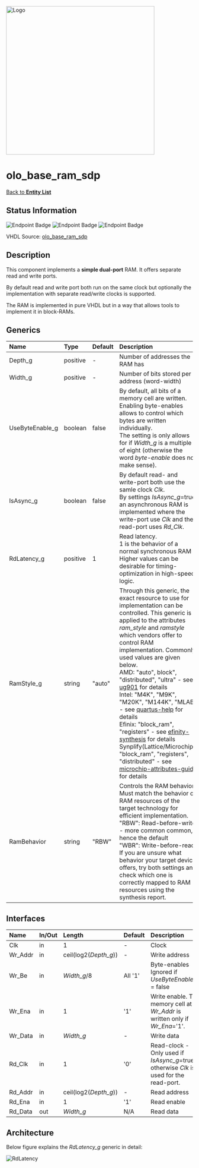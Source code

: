 <img src="../Logo.png" alt="Logo" width="400">

# olo_base_ram_sdp

[Back to **Entity List**](../EntityList.md)

## Status Information

![Endpoint Badge](https://img.shields.io/endpoint?url=https://storage.googleapis.com/open-logic-badges/coverage/olo_base_ram_sdp.json?cacheSeconds=0) ![Endpoint Badge](https://img.shields.io/endpoint?url=https://storage.googleapis.com/open-logic-badges/branches/olo_base_ram_sdp.json?cacheSeconds=0) ![Endpoint Badge](https://img.shields.io/endpoint?url=https://storage.googleapis.com/open-logic-badges/issues/olo_base_ram_sdp.json?cacheSeconds=0)

VHDL Source: [olo_base_ram_sdp](../../src/base/vhdl/olo_base_ram_sdp.vhd)

## Description

This component implements a **simple dual-port** RAM. It offers separate read and write ports.

By default read and write port both run on the same clock but optionally the implementation with separate read/write clocks is supported.

The RAM is implemented in pure VHDL but in a way that allows tools to implement it in block-RAMs.

## Generics

| Name            | Type     | Default | Description                                                  |
| :-------------- | :------- | ------- | :----------------------------------------------------------- |
| Depth_g         | positive | -       | Number of addresses the RAM has                              |
| Width_g         | positive | -       | Number of bits stored per address (word-width)               |
| UseByteEnable_g | boolean  | false   | By default, all bits of a memory cell are written. Enabling byte-enables allows to control which bytes are written individually. <br>The setting is only allows for if *Width_g* is a multiple of eight (otherwise the word *byte-enable* does not make sense). |
| IsAsync_g       | boolean  | false   | By default read- and write-port both use the samle clock *Clk*. <br>By settings *IsAsync_g*=true, an asynchronous RAM is implemented where the write-port use *Clk* and the read-port uses *Rd_Clk*. |
| RdLatency_g     | positive | 1       | Read latency. <br>1 is the behavior of a normal synchronous RAM<br>Higher values can be desirable for timing-optimization in high-speed logic. |
| RamStyle_g      | string   | "auto"  | Through this generic, the exact resource to use for implementation can be controlled. This generic is applied to the attributes *ram_style* and *ramstyle* which vendors offer to control RAM implementation. Commonly used values are given below.<br>AMD: "auto", block", "distributed", "ultra" - see [ug901](https://docs.amd.com/r/en-US/ug901-vivado-synthesis/RAM_STYLE?tocId=EWhb59DDWEWsMr4arnAICw) for details<br>Intel: "M4K", "M9K", "M20K", "M144K", "MLAB" - see [quartus-help](https://www.intel.com/content/www/us/en/programmable/quartushelp/17.0/hdl/vhdl/vhdl_file_dir_ram.htm) for details<br />Efinix: "block_ram", "registers" - see [efinity-synthesis](https://www.efinixinc.com/docs/efinity-synthesis-v3.9.pdf) for details<br />Synplify(Lattice/Microchip): "block_ram", "registers", "distributed" - see [microchip-attributes-guide](https://ww1.microchip.com/downloads/aemdocuments/documents/fpga/ProductDocuments/ReleaseNotes/microsemi_p201903asp1_attribute_reference.pdf) for details |
| RamBehavior     | string   | "RBW"   | Controls the RAM behavior. Must match the behavior of RAM resources of the target technology for efficient implementation.<br>"RBW": Read-before-write - more common common, hence the default <br>"WBR": Write-before-read<br>If you are unsure what behavior your target device offers, try both settings and check which one is correctly mapped to RAM resources using the synthesis report. |

## Interfaces

| Name    | In/Out | Length                | Default | Description                                                  |
| :------ | :----- | :-------------------- | ------- | :----------------------------------------------------------- |
| Clk     | in     | 1                     | -       | Clock                                                        |
| Wr_Addr | in     | ceil(log2(*Depth_g*)) | -       | Write address                                                |
| Wr_Be   | in     | *Width_g*/8           | All '1' | Byte-enables<br>Ignored if *UseByteEnable_g* = false         |
| Wr_Ena  | in     | 1                     | '1'     | Write enable. The memory cell at *Wr_Addr* is written only if *Wr_Ena*='1'. |
| Wr_Data | in     | *Width_g*             | -       | Write data                                                   |
| Rd_Clk  | in     | 1                     | '0'     | Read-clock - Only used if *IsAsync_g*=true, otherwise *Clk* is used for the read-port. |
| Rd_Addr | in     | ceil(log2(*Depth_g*)) | -       | Read address                                                 |
| Rd_Ena  | in     | 1                     | '1'     | Read enable                                                  |
| Rd_Data | out    | *Width_g*             | N/A     | Read data                                                    |

## Architecture

Below figure explains the *RdLatency_g* generic in detail:

![RdLatency](./ram/RdLatency_SDP.png)







